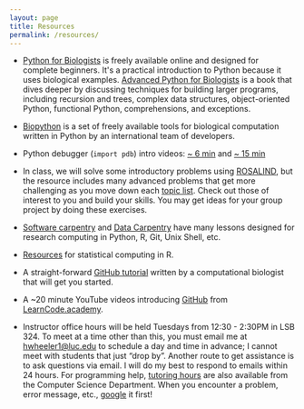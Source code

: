 ```yaml
---
layout: page
title: Resources
permalink: /resources/
---
```


- <a href="http://pythonforbiologists.com/index.php/introduction-to-python-for-biologists/">Python for Biologists</a> is freely available online and designed for complete beginners. It's a practical introduction to Python because it uses biological examples. <a href="http://pythonforbiologists.com/index.php/books/">Advanced Python for Biologists</a> is a book that dives deeper by discussing techniques for building larger programs, including recursion and trees, complex data structures, object-oriented Python, functional Python, comprehensions, and exceptions.

- <a href="http://biopython.org/wiki/Biopython">Biopython</a> is a set of freely available tools for biological computation written in Python by an international team of developers.

- Python debugger (`import pdb`) intro videos: [~ 6 min](https://www.youtube.com/watch?v=ChuU3NlYRLQ) and [~ 15 min](https://www.youtube.com/watch?v=7Vmik1M_ry0&t=726s)

- In class, we will solve some introductory problems using <a href="http://rosalind.info/">ROSALIND</a>, but the resource includes many advanced problems that get more challenging as you move down each <a href="http://rosalind.info/problems/topics/">topic list</a>. Check out those of interest to you and build your skills. You may get ideas for your group project by doing these exercises.

- <a href="http://software-carpentry.org/lessons/">Software carpentry</a> and <a href="http://www.datacarpentry.org/lessons/">Data Carpentry</a> have many lessons designed for research computing in Python, R, Git, Unix Shell, etc.

- <a href="https://www.biostars.org/p/123728/">Resources</a> for statistical computing in R.

- A straight-forward <a href="http://www.cureffi.org/2014/08/27/git-tutorial/">GitHub tutorial</a> written by a computational biologist that will get you started. 

- A ~20 minute YouTube videos introducing <a href="https://github.com/">GitHub</a> from <a href="https://www.youtube.com/watch?v=0fKg7e37bQE">LearnCode.academy</a>.

-  Instructor office hours will be held Tuesdays from 12:30 - 2:30PM in LSB 324. To meet at a time other than this, you must email me at <hwheeler1@luc.edu> to schedule a day and time in advance; I cannot meet with students that just “drop by”. Another route to get assistance is to ask questions via email. I will do my best to respond to emails within 24 hours.  For programming help, [tutoring hours](http://www.luc.edu/cs/schedules/tutoringhours/) are also available from the Computer Science Department. When you encounter a problem, error message, etc., <a href="https://www.google.com/">google</a> it first!